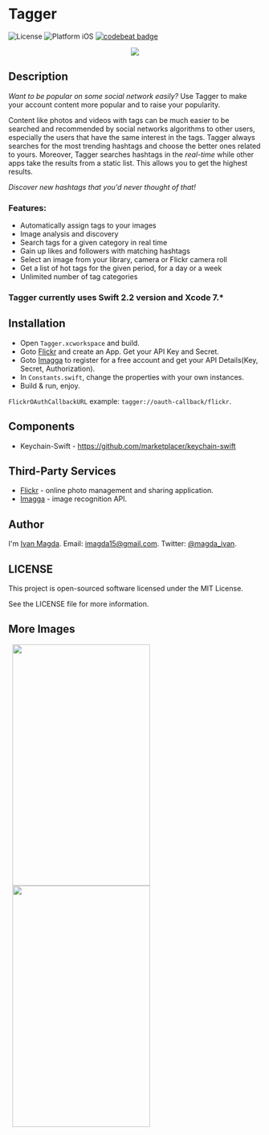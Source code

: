 # Tagger

![License](https://img.shields.io/npm/l/express.svg)
![Platform iOS](https://img.shields.io/badge/platform-iOS-blue.svg)
[![codebeat badge](https://codebeat.co/badges/8192c79c-edcb-4974-8765-5ec515b414fe)](https://codebeat.co/projects/github-com-vanyaland-tagger)

<p align="center">
  <img src="https://github.com/vanyaland/Tagger/blob/master/Screenshots/main.png"/>
</p>

## Description

*Want to be popular on some social network easily?* Use Tagger to make your account content more popular and to raise your popularity.

Content like photos and videos with tags can be much easier to be searched and recommended by social networks algorithms to other users, especially the users that have the same interest in the tags. Tagger always searches for the most trending hashtags and choose the better ones related to yours. Moreover, Tagger searches hashtags in the *real-time* while other apps take the results from a static list. This allows you to get the highest results.

*Discover new hashtags that you'd never thought of that!*

### Features:
- Automatically assign tags to your images
- Image analysis and discovery
- Search tags for a given category in real time
- Gain up likes and followers with matching hashtags
- Select an image from your library, camera or Flickr camera roll
- Get a list of hot tags for the given period, for a day or a week
- Unlimited number of tag categories

### Tagger currently uses Swift 2.2 version and Xcode 7.*

## Installation
- Open `Tagger.xcworkspace` and build.
- Goto [Flickr](https://www.flickr.com/services/apps/create/) and create an App.
Get your API Key and Secret.
- Goto [Imagga](https://imagga.com/) to register for a free account and get your API Details(Key, Secret, Authorization).
- In `Constants.swift`, change the properties with your own instances.
- Build & run, enjoy.

`FlickrOAuthCallbackURL` example: `tagger://oauth-callback/flickr`.

## Components
- Keychain-Swift - https://github.com/marketplacer/keychain-swift

## Third-Party Services
- [Flickr](https://www.flickr.com/services/api/) - online photo management and sharing application.
- [Imagga](https://imagga.com/) - image recognition API.

## Author
I'm [Ivan Magda](https://www.facebook.com/ivan.magda).
Email: [imagda15@gmail.com](mailto:imagda15@gmail.com).
Twitter: [@magda_ivan](https://twitter.com/magda_ivan).

## LICENSE
This project is open-sourced software licensed under the MIT License.

See the LICENSE file for more information.

## More Images
<img src="https://github.com/vanyaland/Tagger/blob/master/Screenshots/tagging.png"
width="274" height="480" hspace="8">
<img src="https://github.com/vanyaland/Tagger/blob/master/Screenshots/results.png"
width="274" height="480" hspace="8">
